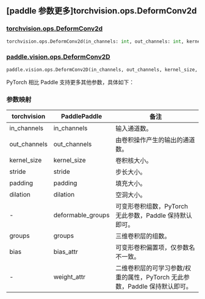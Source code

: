 ## [paddle 参数更多]torchvision.ops.DeformConv2d

### [torchvision.ops.DeformConv2d](https://pytorch.org/vision/main/generated/torchvision.ops.DeformConv2d.html)

```python
torchvision.ops.DeformConv2d(in_channels: int, out_channels: int, kernel_size: int, stride: int = 1, padding: int = 0, dilation: int = 1, groups: int = 1, bias: bool = True)
```

### [paddle.vision.ops.DeformConv2D](https://www.paddlepaddle.org.cn/documentation/docs/zh/api/paddle/vision/ops/DeformConv2D_cn.html)

```python
paddle.vision.ops.DeformConv2D(in_channels, out_channels, kernel_size, stride=1, padding=0, dilation=1, deformable_groups=1, groups=1, weight_attr=None, bias_attr=None)
```

PyTorch 相比 Paddle 支持更多其他参数，具体如下：

### 参数映射

| torchvision | PaddlePaddle | 备注    |
| --------------------------- | ------------------------------ | --------------------- |
| in_channels      | in_channels            | 输入通道数。|
| out_channels     | out_channels        | 由卷积操作产生的输出的通道数。                |
| kernel_size      | kernel_size            | 卷积核大小。|
| stride           | stride               | 步长大小。       |
| padding          | padding              | 填充大小。       |
| dilation         | dilation             | 空洞大小。       |
| -               | deformable_groups    | 可变形卷积组数，PyTorch 无此参数，Paddle 保持默认即可。       |
| groups          | groups               | 三维卷积层的组数。       |
| bias            | bias_attr            | 可变形卷积偏置项，仅参数名不一致。      |
| -               | weight_attr          | 二维卷积层的可学习参数/权重的属性，PyTorch 无此参数，Paddle 保持默认即可。       |
